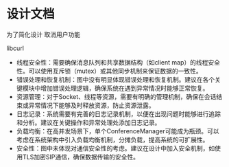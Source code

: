 # 设计文档

为了简化设计 取消用户功能

libcurl


- 线程安全性：需要确保消息队列和共享数据结构（如client map）的线程安全性。可以使用互斥锁（mutex）或其他同步机制来保证数据的一致性。
- 错误处理和恢复机制：图中没有明显体现错误处理和恢复机制。建议在各个关键模块中增加错误处理逻辑，确保系统在遇到异常情况时能够正常恢复。
- 资源管理：对于Socket、线程等资源，需要有明确的管理机制，确保在会话结束或异常情况下能够及时释放资源，防止资源泄露。
- 日志记录：系统需要有完善的日志记录机制，以便在出现问题时能够进行追踪和分析。建议在关键操作和异常处理处添加日志记录。
- 负载均衡：在高并发场景下，单个ConferenceManager可能成为瓶颈。可以考虑在系统架构中引入负载均衡机制，分摊负载，提高系统的可扩展性。
- 安全性：图中未体现对通信安全性的考虑。建议在设计中加入安全机制，如使用TLS加密SIP通信，确保数据传输的安全性。
